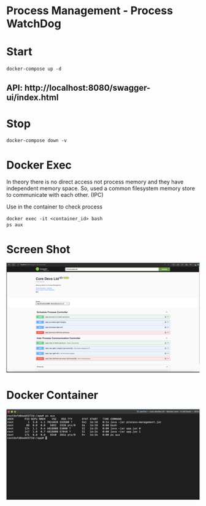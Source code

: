 # Process Management - Process WatchDog 

# Start 
```shell
docker-compose up -d
```

## API: http://localhost:8080/swagger-ui/index.html

# Stop
```shell
docker-compose down -v
```

# Docker Exec 

In theory there is no direct access not process memory and they have independent memory space. So, used a common filesystem memory store to communicate with each other. (IPC)

Use in the container to check process
```shell
docker exec -it <container_id> bash
ps aux
```

# Screen Shot
![Screenshot](./assets/core-devs-ltd.png)

# Docker Container
![Screenshot](./assets/docker-container-examples.png)
